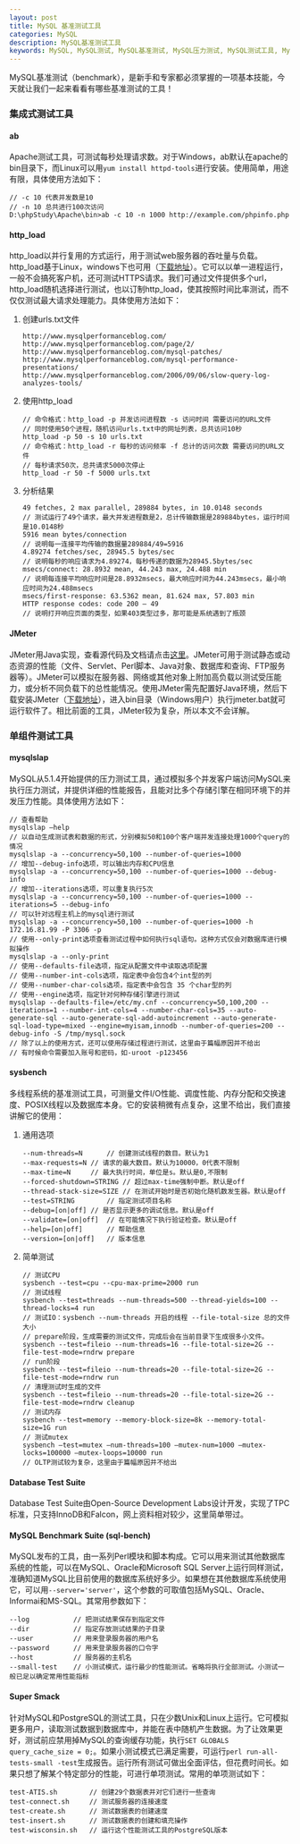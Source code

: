 ```yaml
---
layout: post
title: MySQL 基准测试工具
categories: MySQL
description: MySQL基准测试工具
keywords: MySQL, MySQL测试, MySQL基准测试, MySQL压力测试, MySQL测试工具, MySQL基准测试工具, MySQL压力测试工具
---
```


MySQL基准测试（benchmark），是新手和专家都必须掌握的一项基本技能，今天就让我们一起来看看有哪些基准测试的工具！

### 集成式测试工具

#### ab

Apache测试工具，可测试每秒处理请求数。对于Windows，ab默认在apache的bin目录下，而Linux可以用`yum install httpd-tools`进行安装。使用简单，用途有限，具体使用方法如下：

```shell
// -c 10 代表并发数是10
// -n 10 总共进行100次访问
D:\phpStudy\Apache\bin>ab -c 10 -n 1000 http://example.com/phpinfo.php
```

#### http_load

http_load以并行复用的方式运行，用于测试web服务器的吞吐量与负载。http_load基于Linux，windows下也可用（[下载地址](http://download.csdn.net/detail/pcvic/8138847)）。它可以以单一进程运行，一般不会搞死客户机，还可测试HTTPS请求。我们可通过文件提供多个url，http_load随机选择进行测试，也以订制http_load，使其按照时间比率测试，而不仅仅测试最大请求处理能力。具体使用方法如下：

1. 创建urls.txt文件

   ```
   http://www.mysqlperformanceblog.com/
   http://www.mysqlperformanceblog.com/page/2/
   http://www.mysqlperformanceblog.com/mysql-patches/
   http://www.mysqlperformanceblog.com/mysql-performance-presentations/
   http://www.mysqlperformanceblog.com/2006/09/06/slow-query-log-analyzes-tools/
   ```

2. 使用http_load

   ```shell
   // 命令格式：http_load -p 并发访问进程数 -s 访问时间 需要访问的URL文件
   // 同时使用50个进程，随机访问urls.txt中的网址列表，总共访问10秒
   http_load -p 50 -s 10 urls.txt
   // 命令格式：http_load -r 每秒的访问频率 -f 总计的访问次数 需要访问的URL文件
   // 每秒请求50次，总共请求5000次停止
   http_load -r 50 -f 5000 urls.txt
   ```

3. 分析结果

   ```
   49 fetches, 2 max parallel, 289884 bytes, in 10.0148 seconds
   // 测试运行了49个请求，最大并发进程数是2，总计传输数据是289884bytes，运行时间是10.0148秒
   5916 mean bytes/connection
   // 说明每一连接平均传输的数据量289884/49=5916
   4.89274 fetches/sec, 28945.5 bytes/sec
   // 说明每秒的响应请求为4.89274，每秒传递的数据为28945.5bytes/sec
   msecs/connect: 28.8932 mean, 44.243 max, 24.488 min
   // 说明每连接平均响应时间是28.8932msecs，最大响应时间为44.243msecs，最小响应时间为24.488msecs
   msecs/first-response: 63.5362 mean, 81.624 max, 57.803 min
   HTTP response codes: code 200 — 49
   // 说明打开响应页面的类型，如果403类型过多，那可能是系统遇到了瓶颈
   ```

#### JMeter

JMeter用Java实现，查看源代码及文档请点击[这里](http://jakarta.apache.org/jmeter/index.html)。JMeter可用于测试静态或动态资源的性能（文件、Servlet、Perl脚本、Java对象、数据库和查询、FTP服务器等）。JMeter可以模拟在服务器、网络或其他对象上附加高负载以测试受压能力，或分析不同负载下的总性能情况。使用JMeter需先配置好Java环境，然后下载安装JMeter（[下载地址](http://jmeter.apache.org/download_jmeter.cgi)），进入bin目录（Windows用户）执行jmeter.bat就可运行软件了。相比前面的工具，JMeter较为复杂，所以本文不会详解。

### 单组件测试工具

#### mysqlslap

MySQL从5.1.4开始提供的压力测试工具，通过模拟多个并发客户端访问MySQL来执行压力测试，并提供详细的性能报告，且能对比多个存储引擎在相同环境下的并发压力性能。具体使用方法如下：

```
// 查看帮助
mysqlslap –help
// 以自动生成测试表和数据的形式，分别模拟50和100个客户端并发连接处理1000个query的情况
mysqlslap -a --concurrency=50,100 --number-of-queries=1000 
// 增加--debug-info选项，可以输出内存和CPU信息
mysqlslap -a --concurrency=50,100 --number-of-queries=1000 --debug-info
// 增加--iterations选项，可以重复执行5次 
mysqlslap -a --concurrency=50,100 --number-of-queries=1000 --iterations=5 --debug-info
// 可以针对远程主机上的mysql进行测试
mysqlslap -a --concurrency=50,100 --number-of-queries=1000 -h 172.16.81.99 -P 3306 -p
// 使用--only-print选项查看测试过程中如何执行sql语句。这种方式仅会对数据库进行模拟操作 
mysqlslap -a --only-print
// 使用--defaults-file选项，指定从配置文件中读取选项配置
// 使用--number-int-cols选项，指定表中会包含4个int型的列
// 使用--number-char-cols选项，指定表中会包含 35 个char型的列
// 使用--engine选项，指定针对何种存储引擎进行测试
mysqlslap --defaults-file=/etc/my.cnf --concurrency=50,100,200 --iterations=1 --number-int-cols=4 --number-char-cols=35 --auto-generate-sql --auto-generate-sql-add-autoincrement --auto-generate-sql-load-type=mixed --engine=myisam,innodb --number-of-queries=200 --debug-info -S /tmp/mysql.sock
// 除了以上的使用方式，还可以使用存储过程进行测试，这里由于篇幅原因并不给出
// 有时候命令需要加入账号和密码，如-uroot -p123456
```

#### sysbench

多线程系统的基准测试工具，可测量文件I/O性能、调度性能、内存分配和交换速度、POSIX线程以及数据库本身。它的安装稍微有点复杂，这里不给出，我们直接讲解它的使用：

1. 通用选项

   ```
   --num-threads=N		// 创建测试线程的数目。默认为1
   --max-requests=N	// 请求的最大数目。默认为10000，0代表不限制
   --max-time=N		// 最大执行时间，单位是s。默认是0,不限制
   --forced-shutdown=STRING	// 超过max-time强制中断。默认是off
   --thread-stack-size=SIZE	// 在测试开始时是否初始化随机数发生器。默认是off
   --test=STRING		// 指定测试项目名称
   --debug=[on|off]	// 是否显示更多的调试信息。默认是off
   --validate=[on|off]	// 在可能情况下执行验证检查。默认是off
   --help=[on|off]		// 帮助信息
   --version=[on|off]	// 版本信息
   ```

2. 简单测试

   ```
   // 测试CPU
   sysbench --test=cpu --cpu-max-prime=2000 run
   // 测试线程
   sysbench --test=threads --num-threads=500 --thread-yields=100 --thread-locks=4 run
   // 测试IO：sysbench --num-threads 开启的线程 --file-total-size 总的文件大小
   // prepare阶段，生成需要的测试文件，完成后会在当前目录下生成很多小文件。
   sysbench --test=fileio --num-threads=16 --file-total-size=2G --file-test-mode=rndrw prepare     
   // run阶段
   sysbench --test=fileio --num-threads=20 --file-total-size=2G --file-test-mode=rndrw run
   // 清理测试时生成的文件
   sysbench --test=fileio --num-threads=20 --file-total-size=2G --file-test-mode=rndrw cleanup
   // 测试内存
   sysbench --test=memory --memory-block-size=8k --memory-total-size=1G run
   // 测试mutex
   sysbench –test=mutex –num-threads=100 –mutex-num=1000 –mutex-locks=100000 –mutex-loops=10000 run
   // OLTP测试较为复杂，这里由于篇幅原因并不给出
   ```

#### Database Test Suite

Database Test Suite由Open-Source Development Labs设计开发，实现了TPC标准，只支持InnoDB和Falcon，网上资料相对较少，这里简单带过。

#### MySQL Benchmark Suite (sql-bench)

MySQL发布的工具，由一系列Perl模块和脚本构成。它可以用来测试其他数据库系统的性能，可以在MySQL、Oracle和Microsoft SQL Server上运行同样测试，准确知道MySQL比目前使用的数据库系统好多少。如果想在其他数据库系统使用它，可以用`--server='server'`，这个参数的可取值包括MySQL、Oracle、Informai和MS-SQL。其常用参数如下：

```
--log			// 把测试结果保存到指定文件
--dir			// 指定存放测试结果的子目录
--user			// 用来登录服务器的用户名
--password		// 用来登录服务器的口令字
--host			// 服务器的主机名
--small-test	// 小测试模式，运行最少的性能测试。省略将执行全部测试。小测试一般已足以确定常用性能指标
```

#### Super Smack

针对MySQL和PostgreSQL的测试工具，只在少数Unix和Linux上运行。它可模拟更多用户，读取测试数据到数据库中，并能在表中随机产生数据。为了让效果更好，测试前应禁用掉MySQL的查询缓存功能，执行`SET GLOBALS query_cache_size = 0;`。如果小测试模式已满足需要，可运行`perl run-all-tests-small -test`生成报告。运行所有测试可做出全面评估，但花费时间长。如果只想了解某个特定部分的性能，可进行单项测试。常用的单项测试如下：

```
test-ATIS.sh		// 创建29个数据表并对它们进行一些查询
test-connect.sh		// 测试服务器的连接速度
test-create.sh		// 测试数据表的创建速度
test-insert.sh		// 测试数据表的创建和填充操作
test-wisconsin.sh	// 运行这个性能测试工具的PostgreSQL版本      
```